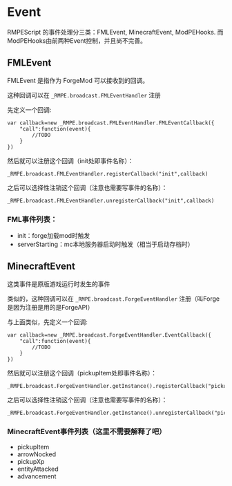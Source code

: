# Event

RMPEScript 的事件处理分三类：FMLEvent, MinecraftEvent, ModPEHooks.
而ModPEHooks由前两种Event控制，并且尚不完善。

## FMLEvent

FMLEvent 是指作为 ForgeMod 可以接收到的回调。

这种回调可以在 `_RMPE.broadcast.FMLEventHandler` 注册

先定义一个回调:
```
var callback=new _RMPE.broadcast.FMLEventHandler.FMLEventCallback({
    "call":function(event){
        //TODO
    }
})
```
然后就可以注册这个回调（init处即事件名称）：
```
_RMPE.broadcast.FMLEventHandler.registerCallback("init",callback)
```
之后可以选择性注销这个回调（注意也需要写事件的名称）：
```
_RMPE.broadcast.FMLEventHandler.unregisterCallback("init",callback)
```
### FML事件列表：
* init：forge加载mod时触发
* serverStarting：mc本地服务器启动时触发（相当于启动存档时）

## MinecraftEvent

这类事件是原版游戏运行时发生的事件

类似的，这种回调可以在 `_RMPE.broadcast.ForgeEventHandler` 注册（叫Forge是因为注册是用的是ForgeAPI）

与上面类似，先定义一个回调:
```
var callback=new _RMPE.broadcast.ForgeEventHandler.EventCallback({
    "call":function(event){
        //TODO
    }
})
```
然后就可以注册这个回调（pickupItem处即事件名称）：
```
_RMPE.broadcast.ForgeEventHandler.getInstance().registerCallback("pickupItem",callback)
```
之后可以选择性注销这个回调（注意也需要写事件的名称）：
```
_RMPE.broadcast.ForgeEventHandler.getInstance().unregisterCallback("pickupItem",callback)
```

### MinecraftEvent事件列表（这里不需要解释了吧）
* pickupItem
* arrowNocked
* pickupXp
* entityAttacked
* advancement


